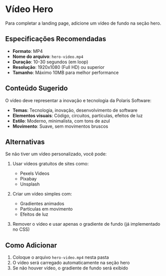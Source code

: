 # Vídeo Hero

Para completar a landing page, adicione um vídeo de fundo na seção hero.

## Especificações Recomendadas

- **Formato**: MP4
- **Nome do arquivo**: `hero-video.mp4`
- **Duração**: 10-30 segundos (em loop)
- **Resolução**: 1920x1080 (Full HD) ou superior
- **Tamanho**: Máximo 10MB para melhor performance

## Conteúdo Sugerido

O vídeo deve representar a inovação e tecnologia da Polaris Software:

- **Temas**: Tecnologia, inovação, desenvolvimento de software
- **Elementos visuais**: Código, circuitos, partículas, efeitos de luz
- **Estilo**: Moderno, minimalista, com tons de azul
- **Movimento**: Suave, sem movimentos bruscos

## Alternativas

Se não tiver um vídeo personalizado, você pode:

1. Usar vídeos gratuitos de sites como:
   - Pexels Videos
   - Pixabay
   - Unsplash

2. Criar um vídeo simples com:
   - Gradientes animados
   - Partículas em movimento
   - Efeitos de luz

3. Remover o vídeo e usar apenas o gradiente de fundo (já implementado no CSS)

## Como Adicionar

1. Coloque o arquivo `hero-video.mp4` nesta pasta
2. O vídeo será carregado automaticamente na seção hero
3. Se não houver vídeo, o gradiente de fundo será exibido
